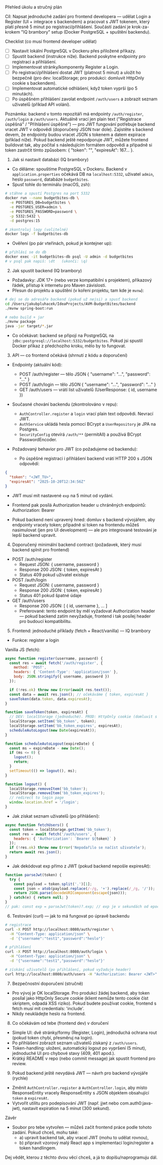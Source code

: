 Přehled úkolu a stručný plán

Cíl: Napsat jednoduché zadání pro frontend developera — udělat Login a Register (UI + integrace s backendem) a pracovat s JWT tokenem, který platí přesně 5 minut po registraci/přihlášení. Součástí zadání je krok-za-krokem "IQ brambory" setup (Docker PostgreSQL + spuštění backendu).

Checklist (co musí frontend developer udělat)
- [ ] Nastavit lokální PostgreSQL v Dockeru přes přiložené příkazy.
- [ ] Spustit backend (instrukce níže). Backend poskytne endpointy pro registraci a přihlášení.
- [ ] Implementovat stránky/komponenty Register a Login.
- [ ] Po registraci/přihlášení dostat JWT (platnost 5 minut) a uložit ho bezpečně (pro dev: localStorage; pro produkci: domluvit HttpOnly cookie s backendem).
- [ ] Implementovat automatické odhlášení, když token vyprší (po 5 minutách).
- [ ] Po úspěšném přihlášení zavolat endpoint `/auth/users` a zobrazit seznam uživatelů (příklad API volání).

Poznámka: backend v tomto repozitáři má endpointy `/auth/register`, `/auth/login` a `/auth/users`. Aktuálně vrací jen plain text ("Registrace úspěšná" / "Přihlášení úspěšné") — pro JWT fungování potřebuje backend vracet JWT v odpovědi (doporučený JSON tvar dole). Zajistěte s backend devem, že endpointy budou vracet JSON s tokenem a datem expirace (příklad níže). Pokud backend ještě nepodporuje JWT, můžete frontend buildovat tak, aby počítal s následujícím formátem odpovědi a případně si token zastrčit tímto způsobem: { "token": "<JWT>", "expiresAt": 167... }.

1) Jak si nastavit databázi (IQ brambory)
- Co děláme: spouštíme PostgreSQL v Dockeru. Backend v `application.properties` očekává DB na `localhost:5332`, uživatel `admin`, heslo `password`, databáze `budgetbites`.
- Spusť tohle do terminálu (macOS, zsh):

```bash
# stáhne a spustí Postgres na port 5332
docker run --name budgetbites-db \
  -e POSTGRES_DB=budgetbites \
  -e POSTGRES_USER=admin \
  -e POSTGRES_PASSWORD=password \
  -p 5332:5432 \
  -d postgres:15

# zkontroluj logy (volitelné)
docker logs -f budgetbites-db
```

- Ověření (po pár vteřinách, pokud je kontejner up):
```bash
# přihlásí se do db
docker exec -it budgetbites-db psql -U admin -d budgetbites
# v psql pak napiš: \dt   (ukonči: \q)
```

2) Jak spustit backend (IQ brambory)
- Požadavky: JDK 17+ (nebo verze kompatibilní s projektem), příkazový řádek, přístup k internetu pro Maven závislosti.
- Přesun do projektu a spuštění (v kořeni projektu, tam kde je `mvnw`):

```bash
# dej se do adresáře backend (pokud už nejsi) a spusť backend
cd /Users/jakubpluhacek/IdeaProjects/AVM-BudgetBites/backend
./mvnw spring-boot:run

# nebo build + jar
./mvnw package
java -jar target/*.jar
```

- Co očekávat: backend se připojí na PostgreSQL na `jdbc:postgresql://localhost:5332/budgetbites`. Pokud jsi spustil Docker příkaz z předchozího kroku, mělo by to fungovat.

3) API — co frontend očekává (shrnutí z kódu a doporučení)
- Endpointy (aktuální kód):
  - POST /auth/register  — tělo JSON { "username": "...", "password": "..." }
  - POST /auth/login     — tělo JSON { "username": "...", "password": "..." }
  - GET /auth/users      — vrátí list uživatelů (UserResponse: { id, username })

- Současné chování backendu (zkontrolováno v repu):
  - `AuthController.register` a `login` vrací plain text odpovědi. Nevrací JWT.
  - `AuthService` ukládá hesla pomocí BCrypt a `UserRepository` je JPA na Postgres.
  - `SecurityConfig` otevírá `/auth/**` (permitAll) a používá BCrypt PasswordEncoder.

- Požadovaný behavior pro JWT (co požadujeme od backendu):
  - Po úspěšné registraci i přihlášení backend vrátí HTTP 200 s JSON odpovědí:

```json
{
  "token": "<JWT_TU>",
  "expiresAt": "2025-10-20T12:34:56Z"
}
```

  - JWT musí mít nastavené `exp` na 5 minut od vydání.
  - Frontend pak posílá Authorization header u chráněných endpointů:
    Authorization: Bearer <JWT>

- Pokud backend není upravený hned: domluv s backend vývojářem, aby endpointy vracely token; případně si token na frontendu můžeš nasimulovat (jen pro UI development) — ale pro integrované testování je lepší backend upravit.

4) Doporučený minimální backend contract (požadavek, který musí backend splnit pro frontend)
- POST /auth/register
  - Request JSON: { username, password }
  - Response 200 JSON: { token, expiresAt }
  - Status 409 pokud uživatel existuje
- POST /auth/login
  - Request JSON: { username, password }
  - Response 200 JSON: { token, expiresAt }
  - Status 401 pokud špatné údaje
- GET /auth/users
  - Response 200 JSON: [ { id, username }, ... ]
  - Preferované: tento endpoint by měl vyžadovat Authorization header — pokud backend zatím nevyžaduje, frontend i tak posílej header pro budoucí kompatibilitu.

5) Frontend: jednoduché příklady (fetch + React/vanilla) — IQ brambory
- Funkce: register a login

Vanilla JS (fetch):
```javascript
async function register(username, password) {
  const res = await fetch('/auth/register', {
    method: 'POST',
    headers: { 'Content-Type': 'application/json' },
    body: JSON.stringify({ username, password })
  });

  if (!res.ok) throw new Error(await res.text());
  const data = await res.json(); // očekáváme { token, expiresAt }
  saveToken(data.token, data.expiresAt);
}

function saveToken(token, expiresAt) {
  // DEV: localStorage (jednoduché). PROD: HttpOnly cookie (domluvit s backendem)
  localStorage.setItem('bb_token', token);
  localStorage.setItem('bb_token_expires', expiresAt);
  scheduleAutoLogout(new Date(expiresAt));
}

function scheduleAutoLogout(expireDate) {
  const ms = expireDate - new Date();
  if (ms <= 0) {
    logout();
    return;
  }
  setTimeout(() => logout(), ms);
}

function logout() {
  localStorage.removeItem('bb_token');
  localStorage.removeItem('bb_token_expires');
  // redirect to login page
  window.location.href = '/login';
}
```

- Jak získat seznam uživatelů (po přihlášení):
```javascript
async function fetchUsers() {
  const token = localStorage.getItem('bb_token');
  const res = await fetch('/auth/users', {
    headers: { 'Authorization': `Bearer ${token}` }
  });
  if (!res.ok) throw new Error('Nepodařilo se načíst uživatele');
  return await res.json();
}
```

- Jak dekódovat exp přímo z JWT (pokud backend nepošle expiresAt):
```javascript
function parseJwt(token) {
  try {
    const payload = token.split('.')[1];
    const json = atob(payload.replace(/-/g, '+').replace(/_/g, '/'));
    return JSON.parse(decodeURIComponent(escape(json)));
  } catch(e) { return null; }
}
// pak: const exp = parseJwt(token)?.exp; // exp je v sekundách od epochy
```

6) Testování (curl) — jak to má fungovat po úpravě backendu
```bash
# registrace
curl -X POST http://localhost:8080/auth/register \
  -H "Content-Type: application/json" \
  -d '{"username":"test1","password":"heslo"}'

# přihlášení
curl -X POST http://localhost:8080/auth/login \
  -H "Content-Type: application/json" \
  -d '{"username":"test1","password":"heslo"}'

# získání uživatelů (po přihlášení, pokud vyžaduje header)
curl http://localhost:8080/auth/users -H "Authorization: Bearer <JWT>"
```

7) Bezpečnostní doporučení (stručně)
- Pro vývoj je OK localStorage. Pro produkci žádej backend, aby token posílal jako HttpOnly Secure cookie (klient nemůže tento cookie číst skriptem, odpadá XSS riziko). Pokud budete používat cookie, frontend s fetch musí mít credentials: 'include'.
- Nikdy neukládejte heslo na frontend.

8) Co očekávám od tebe (frontend dev) v doručení
- Simple UI: dvě stránky/formy (Register, Login), jednoduchá ochrana rout (pokud token chybí, přesměruj na login).
- Po přihlášení zobrazit seznam uživatelů získaný z `/auth/users`.
- Token-handling: uložení, automatický logout po vypršení (5 minut), jednoduché UI pro chybové stavy (409, 401 apod.).
- Krátký README v repo (nebo commit message) jak spustit frontend pro review.

9) Pokud backend ještě nevydává JWT — návrh pro backend vývojáře (rychle)
- Změnit `AuthController.register` a `AuthController.login`, aby místo ResponseEntity<String> vracely ResponseEntity s JSON objektem obsahující `token` a `expiresAt`.
- Vytvořit utilitu pro podepisování JWT (např. jjwt nebo com.auth0:java-jwt), nastavit expiration na 5 minut (300 sekund).

Závěr
- Soubor pro tebe vytvořen — můžeš začít frontend práce podle tohoto zadání. Pokud chceš, mohu také:
  - a) upravit backend tak, aby vracel JWT (mohu to udělat rovnou),
  - b) připravit vzorový malý React app s implementací login/register a token handlingem.

Dej vědět, kterou z těchto dvou věcí chceš, a já to dopíšu/naprogramuju dál.

